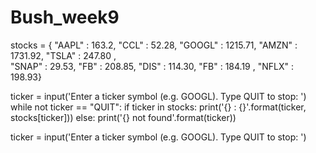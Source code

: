 # Bush_week9
stocks = { "AAPL" : 163.2, "CCL" : 52.28, "GOOGL" : 1215.71, "AMZN" : 1731.92, "TSLA" : 247.80 , \
           "SNAP" : 29.53, "FB" : 208.85, "DIS" : 114.30, "FB" : 184.19 , "NFLX" : 198.93}
          
ticker = input('Enter a ticker symbol (e.g. GOOGL). Type QUIT to stop: ')
while not ticker == "QUIT":
   if ticker in stocks:
       print('{} : {}'.format(ticker, stocks[ticker]))
   else:
       print('{} not found'.format(ticker))

   ticker = input('Enter a ticker symbol (e.g. GOOGL). Type QUIT to stop: ')
